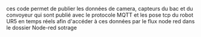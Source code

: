 ces code permet de publier les données de camera, capteurs du bac et du convoyeur qui sont publié avec le protocole MQTT et les pose tcp du robot UR5 en temps réels afin d'accéder à ces données par le flux node red dans le dossier Node-red sotrage
